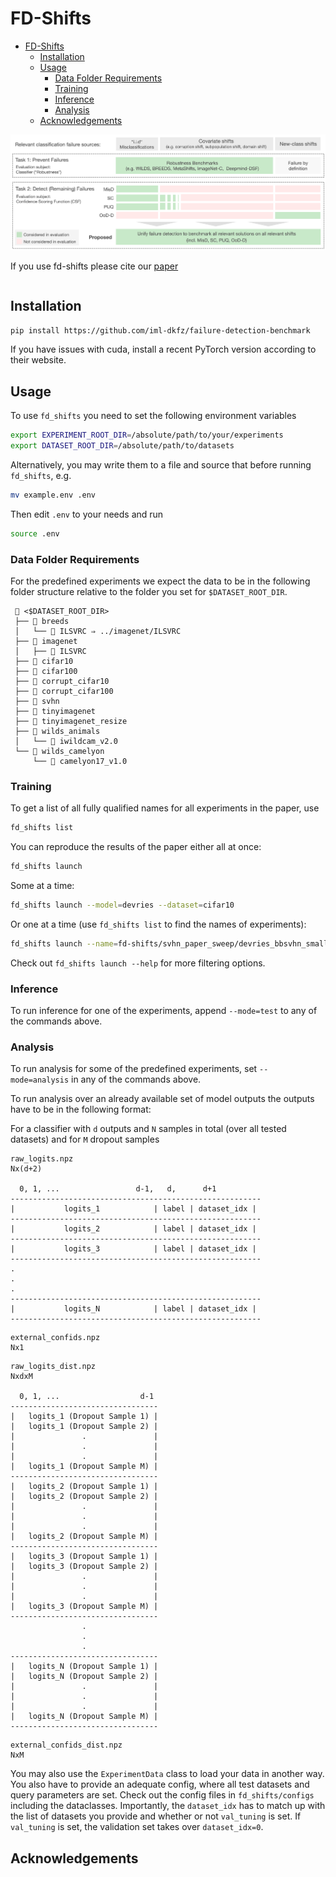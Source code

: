# FD-Shifts

<!--toc:start-->

- [FD-Shifts](#fd-shifts)
  - [Installation](#installation)
  - [Usage](#usage)
    - [Data Folder Requirements](#data-folder-requirements)
    - [Training](#training)
    - [Inference](#inference)
    - [Analysis](#analysis)
  - [Acknowledgements](#acknowledgements)

<!--toc:end-->

![overview](./docs/new_overview.png)

If you use fd-shifts please cite our [paper]()

```

```

## Installation

```bash
pip install https://github.com/iml-dkfz/failure-detection-benchmark
```

If you have issues with cuda, install a recent PyTorch version according to their website.

## Usage

To use `fd_shifts` you need to set the following environment variables

```bash
export EXPERIMENT_ROOT_DIR=/absolute/path/to/your/experiments
export DATASET_ROOT_DIR=/absolute/path/to/datasets
```

Alternatively, you may write them to a file and source that before running
`fd_shifts`, e.g.

```bash
mv example.env .env
```

Then edit `.env` to your needs and run

```bash
source .env
```

### Data Folder Requirements

For the predefined experiments we expect the data to be in the following folder structure relative
to the folder you set for `$DATASET_ROOT_DIR`.

```
  <$DATASET_ROOT_DIR>
 ├──  breeds
 │   └──  ILSVRC ⇒ ../imagenet/ILSVRC
 ├──  imagenet
 │   ├──  ILSVRC
 ├──  cifar10
 ├──  cifar100
 ├──  corrupt_cifar10
 ├──  corrupt_cifar100
 ├──  svhn
 ├──  tinyimagenet
 ├──  tinyimagenet_resize
 ├──  wilds_animals
 │   └──  iwildcam_v2.0
 └──  wilds_camelyon
     └──  camelyon17_v1.0
```

### Training

To get a list of all fully qualified names for all experiments in the paper, use

```bash
fd_shifts list
```

You can reproduce the results of the paper either all at once:

```bash
fd_shifts launch
```

Some at a time:

```bash
fd_shifts launch --model=devries --dataset=cifar10
```

Or one at a time (use `fd_shifts list` to find the names of experiments):

```bash
fd_shifts launch --name=fd-shifts/svhn_paper_sweep/devries_bbsvhn_small_conv_do1_run1_rew2.2
```

Check out `fd_shifts launch --help` for more filtering options.

### Inference

To run inference for one of the experiments, append `--mode=test` to any of the commands above.

### Analysis

To run analysis for some of the predefined experiments, set `--mode=analysis` in any of the commands
above.

To run analysis over an already available set of model outputs the outputs have to be in the following format:

For a classifier with `d` outputs and `N` samples in total (over all tested datasets) and for `M`
dropout samples

```
raw_logits.npz
Nx(d+2)

  0, 1, ...                 d-1,   d,      d+1
--------------------------------------------------------
|           logits_1            | label | dataset_idx |
--------------------------------------------------------
|           logits_2            | label | dataset_idx |
--------------------------------------------------------
|           logits_3            | label | dataset_idx |
--------------------------------------------------------
.
.
.
--------------------------------------------------------
|           logits_N            | label | dataset_idx |
--------------------------------------------------------
```

```
external_confids.npz
Nx1
```

```
raw_logits_dist.npz
NxdxM

  0, 1, ...                  d-1
---------------------------------
|   logits_1 (Dropout Sample 1) |
|   logits_1 (Dropout Sample 2) |
|               .               |
|               .               |
|               .               |
|   logits_1 (Dropout Sample M) |
---------------------------------
|   logits_2 (Dropout Sample 1) |
|   logits_2 (Dropout Sample 2) |
|               .               |
|               .               |
|               .               |
|   logits_2 (Dropout Sample M) |
---------------------------------
|   logits_3 (Dropout Sample 1) |
|   logits_3 (Dropout Sample 2) |
|               .               |
|               .               |
|               .               |
|   logits_3 (Dropout Sample M) |
---------------------------------
                .
                .
                .
---------------------------------
|   logits_N (Dropout Sample 1) |
|   logits_N (Dropout Sample 2) |
|               .               |
|               .               |
|               .               |
|   logits_N (Dropout Sample M) |
---------------------------------
```

```
external_confids_dist.npz
NxM
```

You may also use the `ExperimentData` class to load your data in another way.
You also have to provide an adequate config, where all test datasets and query
parameters are set. Check out the config files in `fd_shifts/configs` including the dataclasses.
Importantly, the `dataset_idx` has to match up with the list of datasets you provide and whether or
not `val_tuning` is set. If `val_tuning` is set, the validation set takes over `dataset_idx=0`.

## Acknowledgements
